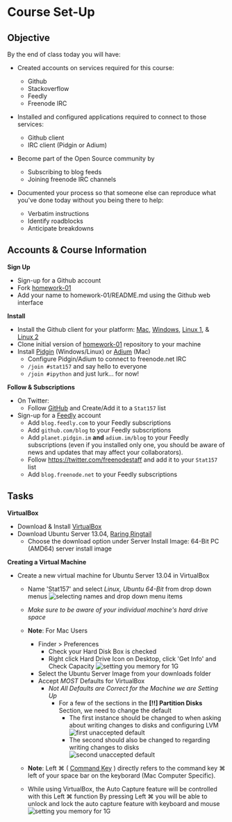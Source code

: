 Course Set-Up
===========

Objective
-----

By the end of class today you will have:
  - Created accounts on services required for this course:
    - Github
    - Stackoverflow
    - Feedly
    - Freenode IRC

  - Installed and configured applications required to connect to those services:
    - Github client
    - IRC client (Pidgin or Adium)

  - Become part of the Open Source community by
    - Subscribing to blog feeds
    - Joining freenode IRC channels

  - Documented your process so that someone else can reproduce what you've done today without you being there to help:
    - Verbatim instructions
    - Identify roadblocks
    - Anticipate breakdowns

Accounts & Course Information
-----

**Sign Up**
  - Sign-up for a Github account
  - Fork [homework-01](https://github.com/stat157/homework-01)
  - Add your name to homework-01/README.md using the Github web interface

**Install**
  - Install the Github client for your platform: [Mac](https://help.github.com/articles/set-up-git#platform-mac), [Windows](https://help.github.com/articles/set-up-git#platform-windows), [Linux 1](https://help.github.com/articles/set-up-git#platform-linux), & [Linux 2](http://git-scm.com/downloads/guis)
  - Clone initial version of [homework-01](http://github.com/stat157/homework-01) repository to your machine
  - Install [Pidgin](http://www.pidgin.im) (Windows/Linux) or [Adium](https://adium.im) (Mac)
    - Configure Pidgin/Adium to connect to freenode.net IRC
    - `/join #stat157` and say hello to everyone
    - `/join #ipython` and just lurk... for now!

**Follow & Subscriptions**  
  - On Twitter:
    - Follow [GitHub](http://twitter.com/githubstatus) and Create/Add it to a `Stat157` list
  - Sign-up for a [Feedly](http://feedly.com) account
    - Add `blog.feedly.com` to your Feedly subscriptions
    - Add `github.com/blog` to your Feedly subscriptions
    - Add `planet.pidgin.im` **and** `adium.im/blog` to your Feedly subscriptions (even if you installed only one, you should be aware of news and updates that may affect your collaborators).
    - Follow https://twitter.com/freenodestaff and add it to your `Stat157` list
    - Add `blog.freenode.net` to your Feedly subscriptions

Tasks
-----

**VirtualBox**
  - Download & Install [VirtualBox](https://www.virtualbox.org/wiki/Downloads)
  - Download Ubuntu Server 13.04, [Raring Ringtail](http://releases.ubuntu.com/raring/)
    - Choose the download option under Server Install Image: 64-Bit PC (AMD64) server install image

**Creating a Virtual Machine**
  - Create a new virtual machine for Ubuntu Server 13.04 in VirtualBox
    - Name 'Stat157' and select _Linux, Ubuntu 64-Bit_ from drop down menus
![selecting names and drop down menu items](https://raw.github.com/lauraccunningham/course-set-up/master/images/1%20creatingComputerInVirtualBox.stat157.png)
    - _Make sure to be aware of your individual machine's hard drive space_
    - **Note**: For Mac Users
      - Finder > Preferences
        - Check your Hard Disk Box is checked
        - Right click Hard Drive Icon on Desktop, click 'Get Info' and Check Capacity
![setting you memory for 1G](https://raw.github.com/lauraccunningham/course-set-up/master/images/2%20increaseTo1GofData.png)
      - Select the Ubuntu Server Image from your downloads folder
      - Accept _MOST_ Defaults for VirtualBox
        - _Not All Defaults are Correct for the Machine we are Setting Up_
          - For a few of the sections in the **[!!] Partition Disks** Section, we need to change the default
            - The first instance should be changed to <Yes> when asking about writing changes to disks and configuring LVM
![first unaccepted default](https://raw.github.com/lauraccunningham/course-set-up/master/images/4%20doNotAcceptDefault.time1.png)
            - The second should also be changed to <Yes> regarding writing changes to disks
![second unaccepted default](https://raw.github.com/lauraccunningham/course-set-up/master/images/5%20changeDefault,%20time2.png)

    - **Note**: Left ⌘ ( [Command Key](http://en,wikipedia.org/wiki/Comman_key) ) directly refers to the command key ⌘ left of your space bar on the keyborard (Mac Computer Specific). 
    - While using VirtualBox, the Auto Capture feature will be controlled with this Left ⌘ function
        By pressing Left ⌘ you will be able to unlock and lock the auto capture feature with keyboard and mouse
                 ![setting you memory for 1G](https://raw.github.com/lauraccunningham/course-set-up/master/images/3%20importantToLKnowAbout.virtualBoxAutoCaptureFeature%20hitLeftCommandToReleaseMouseAndKeyBoard.png)
